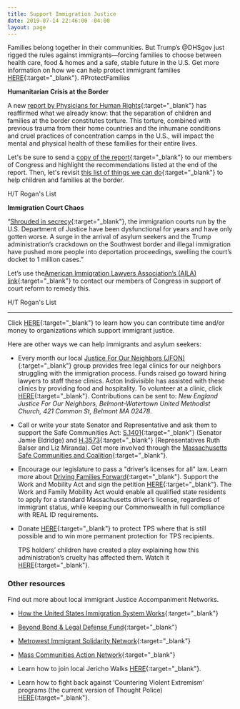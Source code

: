 ```yaml
---
title: Support Immigration Justice
date: 2019-07-14 22:46:00 -04:00
layout: page
---
```


Families belong together in their communities. But Trump’s @DHSgov just rigged the rules against immigrants—forcing families to choose between health care, food & homes and a safe, stable future in the U.S.  Get more information on how we can help protect immigrant families [HERE](https://www.protectingimmigrantfamilies.org){:target="_blank"}. #ProtectFamilies

**Humanitarian Crisis at the Border**  

A new [report by Physicians for Human Rights](https://u1584542.ct.sendgrid.net/mps2/c/-AA/ni0YAA/t.2zo/TSKSOYwNQGKRkvWee0Nl3Q/h6/bz0IlsB5jop-2FN80CF07pWy-2F5hFxFkTw6A5-2FJrN-2BI27wO4BZMHsgPJNoVzf-2FsWyhiPxZs28hjzXvPdMJWLhSGYGhR11sDp0rV7g9AZK8nwskR9B9SogipQyBdfTPBkkxBpok6T6-2FR35B3pp4P04Kzjnc4qPIy9jJKjgh1cR-2BiCp3irMY2GRu8gSTPXaHShrt3s8ogBDMdRl8cRMkuGtWqBHpgXfqgPZj7SoESh9KEFqqMLyXTHCSFNF-2FcBwEtMXLVLaH7ccr9ctgZJDxTZ79K1PE2PaL3hPQwFmPcTghYUBiHsS4CbLTyKQonrotARBBtuvBlc5V7Q0gwt0Rj91qfBrxmzTtpTDBKJwbYCZbJ4TUFJHMSDkEVm22ZFc9yNnFDmHbQ1kOHMow9zQHBZgiNvrLz817ldIYxLaFXB8sSGgk-3D/TKjO){:target="_blank"} has reaffirmed what we already know: that the separation of children and families at the border constitutes torture. This torture, combined with previous trauma from their home countries and the inhumane conditions and cruel practices of concentration camps in the U.S., will impact the mental and physical health of these families for their entire lives.  
  
Let's be sure to send a [copy of the report](https://u1584542.ct.sendgrid.net/mps2/c/-AA/ni0YAA/t.2zo/TSKSOYwNQGKRkvWee0Nl3Q/h7/YzgwgILgIvT53P1VllWGd40uELbPiI61Q9UaUyqP0tLRTiXgHbUrQ9rCAKWj1OUma9TWVPVQgbbJ5H-2BR4TehTrC4O9pQqhstsY-2BphiZPR5sCn9UrNEDzxrum6lXbD0fomW4FY1II2Z6zfS27VNeDAj-2BObqp837vDQhWpzr-2BJDOsdRhA0PWMEfjGjrbcue45cXVziP3K2v4Hhcpoqi2yXPhxNWX4NSJK4ydnXCNanmDwuUn-2FE6Wj-2B3ZbMnWv2ZCRMLzH9e7ZhBe0KjjrN-2BBV0E53FZ952m8xN5XPsjyl3H999FJCyQUxoSJ408Z9B43QoGNvkoGqoCmJC30j-2BEeCMeWSOj0S2-2BYmpEV1VumyoW99Uabt4h42BkTXdTK37MzklPVTW-2BzZbWqsDLFhGi4FiTSGF7n3-2BZK2wGVFMWElmajiEhzjlyx3esQJUztMYWCAGiISt-2BNxRqx19Hhra0Kjgsg-3D-3D/r_d4){:target="_blank"} to our members of Congress and highlight the recommendations listed at the end of the report. Then, let's revisit [this list of things we can do](https://u1584542.ct.sendgrid.net/mps2/c/-AA/ni0YAA/t.2zo/TSKSOYwNQGKRkvWee0Nl3Q/h8/33RrgbJFFtSXPC91az4g7wgRVvx7dV-2FVMtgbTF8D8qz-2FWDXDRncE7urXP1CCCKC3s6Gi-2FnD8DvsXOjGSdyhB30bNi3XPBDL-2FNES9-2Ff3R0fs0frz5Jd5Z3-2Fuy35zJWINEhkgiRQL8SyEsSjh-2B3kOyC5fFNbWK-2FTUEja5IvipV1id9NCjqpP09jdgOqSZuDWUzbq742uamU0DYfTdRS-2F5pn8ZsA4Fu90xmhkcSZgQSHn3gHNPzJGYnNJNcowUTYRy-2BebN8YB0nnTSdALdQaZBU2S9WJUAGrmQWKp-2Fvct0nV1NYO3hpHYIcOgv-2FnSRjy6OCI8QwnyDX0qZIy19lLoyL4LU7WE-2FLBTDCuyGnUqk3d7gJ5tevtYW106ztCz0bqs44hyXQKt0DrAMsZ0wqNdeLaw-3D-3D/42r3){:target="_blank"} to help children and families at the border.  

H/T Rogan's List

**Immigration Court Chaos**  

“[Shrouded in secrecy](https://u1584542.ct.sendgrid.net/mps2/c/-AA/ni0YAA/t.2zo/TSKSOYwNQGKRkvWee0Nl3Q/h9/GkJu7KMDK5T7N58wwilTt9W7vcfjzJ6q1qGyeuJOZIlS5FRkNfJPdMc1Ib1gelUaheYF-2BkHNEu5FtyoHit9ZppvQbhWZlzT7q7xFmmwNqnBjCpK7109nwLba1R-2FTrkYJjMfsuOCbKTYtT-2B635OqvcADb4lgsvm2j-2FkUBJAUY8H8CNhERwgmEZv3viV7UAdp5qQHPUgptnxfwVd9r5R8mnR5-2FwZu-2FWW1R62GZMOPm-2BC3-2FwZauyodRJw5-2F8pvKzGdSdQxG1ScBvEIKmkY4Zli68fgWQjFocijkWyJ7dF4E4S-2FDIwx-2FoGnFXZADfQS5UWpNJa0yADxwmMsfgDdwP3q54UOcQZC8od2deBbLrC8XbFY-3D/n4JK){:target="_blank"}, the immigration courts run by the U.S. Department of Justice have been dysfunctional for years and have only gotten worse. A surge in the arrival of asylum seekers and the Trump administration’s crackdown on the Southwest border and illegal immigration have pushed more people into deportation proceedings, swelling the court’s docket to 1 million cases.”  

Let’s use the[American Immigration Lawyers Association’s (AILA) link](https://u1584542.ct.sendgrid.net/mps2/c/-AA/ni0YAA/t.2zo/TSKSOYwNQGKRkvWee0Nl3Q/h10/J8Khm3-2FEIqHUkwk8Z1xTixvV2Lk-2Fs7CRrTIl9BwcYBKIj58Gg1qPWpSSKRDXdtt3byGjGgmUsdAFh0chfABvnQq6qd92bQjjO6CXCNIE-2BWc9IK5EADtBz9w5U5vajnqI4UYZUvxVv-2F14WONp-2FD9c6AKeuP6ekKMpTxHDvq5g33fJmo2zNP-2FnvzzXz3dPSdJ0y-2BB-2B3zjjy7mvf4qDbz4bIDm-2FhLkgEbinQyFuvi6JuX-2FnIvxdzBFFvDEIc5B9x3dUYvojwUBRhRUeDc8wJHOoGfHvL7c2aeMZN33jEFF-2FvtOXdftIc0tgYPUCLPdx0iNqIKHS-2Fqna00nlcS3usWAmpQ-3D-3D/nbqm){:target="_blank"} to contact our members of Congress in support of court reform to remedy this.  

H/T Rogan's List

---

Click [HERE](https://docs.google.com/document/d/e/2PACX-1vTMqS6yDQZAGNdad1FYd6cMwj0EoEzDvkqgVPN0GzKX9UpMEaH1U9QmAhTwB-JOiw8MruJaYHj0VNf9/pub){:target="_blank"} to learn how you can contribute time and/or money to organizations which support immigrant justice.

Here are other ways we can help immigrants and asylum seekers:

* Every month our local [Justice For Our Neighbors (JFON)](http://www.newenglandjfon.org){:target="_blank"} group provides free legal clinics for our neighbors struggling with the immigration process. Funds raised go toward hiring lawyers to staff these clinics. Acton Indivisible has assisted with these clinics by providing food and hospitality. To volunteer at a clinic, click [HERE](http://www.newenglandjfon.org/advocacy){:target="_blank"}.  Contributions can be sent to: *New England Justice For Our Neighbors, Belmont-Watertown United Methodist Church, 421 Common St, Belmont MA 02478*.


* Call or write your state Senator and Representative and ask them to support the Safe Communities Act: [S.1401](https://malegislature.gov/Bills/191/S1401){:target="_blank"} (Senator Jamie Eldridge) and [H.3573](https://malegislature.gov/Bills/191/H3573){:target="_blank"} (Representatives Ruth Balser and Liz Miranda). Get more involved through the [Massachusetts Safe Communities and Coalition](https://www.facebook.com/safecommunitiesma/){:target="_blank"}.


* Encourage our legislature to pass a "driver’s licenses for all" law.  Learn more about [Driving Families Forward](https://www.facebook.com/DrivingFamiliesForward){:target="_blank"}.  Support the Work and Mobility Act and sign the petition [HERE](https://actionnetwork.org/petitions/dff-petition){:target="_blank"}.  The Work and Family Mobility Act would enable all qualified state residents to apply for a standard Massachusetts driver’s license, regardless of immigrant status, while keeping our Commonwealth in full compliance with REAL ID requirements.


* Donate [HERE](https://actionnetwork.org/fundraising/support-the-massachusetts-tps-committee?source=facebook&){:target="_blank"} to protect TPS where that is still possible and to win more permanent protection for TPS recipients.

  TPS holders’ children have created a play explaining how this administration’s cruelty has affected them.  Watch it [HERE](http://guide.bnntv.org:8000/CablecastPublicSite/show/93888?channel=2){:target="_blank"}.

### Other resources

Find out more about local immigrant Justice Accompaniment Networks.

* [How the United States Immigration System Works](https://www.americanimmigrationcouncil.org/research/how-united-states-immigration-system-works){:target="_blank"}

* [Beyond Bond & Legal Defense Fund](https://beyondbondboston.org/){:target="_blank"}

* [Metrowest Immigrant Solidarity Network](https://fundrazr.com/misnneighborfund?ref=sh_3800Wc_ab_7f8v6FeYGJL7f8v6FeYGJL){:target="_blank"}

* [Mass Communities Action Network](https://www.mcan.us/new-events){:target="_blank"}

* Learn how to join local Jericho Walks [HERE](https://www.facebook.com/groups/BAC4J){:target="_blank"}.

* Learn how to fight back against ‘Countering Violent Extremism’ programs (the current version of Thought Police) [HERE](https://facebook.com/MuslimJusticeLeague){:target="_blank"}.
